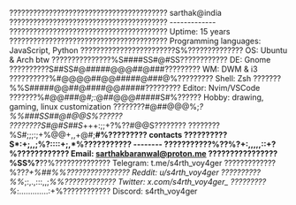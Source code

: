 ????????????????????????????????????????  sarthak@india
????????????????????????????????????????  -------------
????????????????????????????????????????  Uptime: 15 years
????????????????????????????????????????  Programming  languages: JavaScript, Python
????????????????????????S%??????????????  OS: Ubuntu & Arch btw
???????????????%S####SS#@#SS????????????  DE: Gnome
??????????S##SS#@#####@@@##@###?????????  WM: DWM & i3
??????????%#@@@@##@@#####@###@%?????????  Shell: Zsh
???????%%S#####@@##@####@@#####?????????  Editor: Nvim/VSCode
???????%#@@###@#*;:*@##@@@#####S#%??????  Hobby: drawing, gaming, linux customization
????????#@##@@@%;*?%%###SS##@#@@S%??????  
????????S#@#S##S*+++:;;+?%??#@@S????????
????????%S#;;;:;+%@@+,,+@#;**#%?????????  contacts
??????????S*:+;,,;%?::::+;,*%???????????  --------
???????????%??%?+:,,,,,::+?%????????????  Email: sarthakbaranwal@proton.me
????????????????%SS%?**??%??????????????  Telegram: t.me/s4rth_voy4ger
?????????????%??*?+%##%%????????????????  Reddit: u/s4rth_voy4ger 
??????????%%*;:,.,:::,,;*%%?????????????  Twitter: x.com/s4rth_voy4ger_
?????????%*:.............:+%????????????  Discord: s4rth_voy4ger
